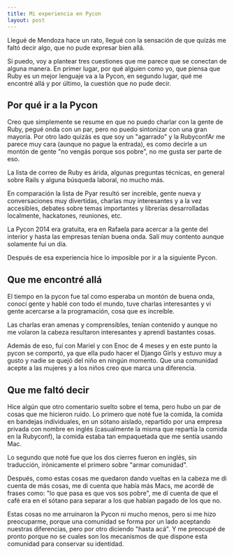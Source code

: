 ```yaml
---
title: Mi experiencia en Pycon
layout: post
---
```


Llegué de Mendoza hace un rato, llegué con la sensación de que quizás me faltó
decir algo, que no pude expresar bien allá.

Si puedo, voy a plantear tres cuestiones que me parece que se conectan de
alguna manera. En primer lugar, por qué alguien como yo, que piensa que Ruby es
un mejor lenguaje va a la Pycon, en segundo lugar, qué me encontré allá y por
último, la cuestión que no pude decir.

## Por qué ir a la Pycon

Creo que simplemente se resume en que no puedo charlar con la gente de Ruby,
pegué onda con un par, pero no puedo sintonizar con una gran mayoría. Por otro
lado quizás es que soy un "agarrado" y la RubyconfAr me parece muy cara (aunque
no pague la entrada), es como decirle a un montón de gente "no vengás porque
sos pobre", no me gusta ser parte de eso.

La lista de correo de Ruby es árida, algunas preguntas técnicas, en general
sobre Rails y alguna búsqueda laboral, no mucho más.

En comparación la lista de Pyar resultó ser increible, gente nueva y
conversaciones muy divertidas, charlas muy interesantes y a la vez accesibles,
debates sobre temas importantes y librerías desarrolladas localmente,
hackatones, reuniones, etc.

La Pycon 2014 era gratuita, era en Rafaela para acercar a la gente del interior y
hasta las empresas tenían buena onda. Salí muy contento aunque solamente fui un día.

Después de esa experiencia hice lo imposible por ir a la siguiente Pycon.

## Que me encontré allá

El tiempo en la pycon fue tal como esperaba un montón de buena onda, conocí
gente y hablé con todo el mundo, tuve charlas interesantes y vi gente acercarse
a la programación, cosa que es increíble.

Las charlas eran amenas y comprensibles, tenían contenido y aunque no me
volaron la cabeza resultaron interesantes y aprendí bastantes cosas.

Además de eso, fuí con Mariel y con Enoc de 4 meses y en este punto la pycon
se comportó, ya que ella pudo hacer el Django Girls y estuvo muy a gusto y
nadie se quejó del niño en ningún momento. Que una comunidad acepte a las
mujeres y a los niños creo que marca una diferencia.

## Que me faltó decir

Hice algún que otro comentario suelto sobre el tema, pero hubo un par de cosas
que me hicieron ruido. Lo primero que noté fue la comida, la comida en
bandejas individuales, en un sótano aislado, repartido por una empresa privada
con nombre en inglés (casualmente la misma que repartía la comida en la
Rubyconf), la comida estaba tan empaquetada que me sentía usando Mac.

Lo segundo que noté fue que los dos cierres fueron en inglés, sin traducción,
irónicamente el primero sobre "armar comunidad".

Después, como estas cosas me quedaron dando vueltas en la cabeza me di cuenta
de más cosas, me di cuenta que había más Macs, me acordé de frases como: "lo
que pasa es que vos sos pobre", me dí cuenta de que el café era en el sótano
para separar a los que habían pagado de los que no.

Estas cosas no me arruinaron la Pycon ni mucho menos, pero si me hizo
preocuparme, porque una comunidad se forma por un lado aceptando nuestras
diferencias, pero por otro diciendo "hasta acá". Y me preocupé de pronto porque
no se cuales son los mecanismos de que dispone esta comunidad para conservar su
identidad.
